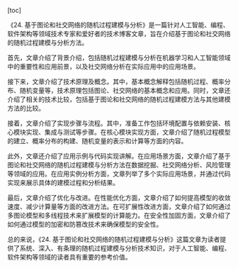 
[toc]                    
                
                
《24. 基于图论和社交网络的随机过程建模与分析》是一篇针对人工智能、编程、软件架构等领域技术专家和爱好者的技术博客文章，旨在介绍基于图论和社交网络的随机过程建模与分析方法。

首先，文章介绍了背景介绍，包括随机过程建模与分析在机器学习和人工智能领域中的重要性和应用前景，以及社交网络分析在实际应用中的应用场景。

接下来，文章介绍了技术原理及概念。其中，基本概念解释包括随机过程、概率分布、随机变量等，技术原理包括图论、社交网络的基本概念和应用。同时，文章还介绍了相关的技术比较，包括基于图论和社交网络的随机过程建模方法与其他建模方法的比较。

接着，文章介绍了实现步骤与流程。其中，准备工作包括环境配置与依赖安装、核心模块实现、集成与测试等步骤。在核心模块实现方面，文章介绍了随机过程模型的建立、概率分布的构建、随机变量的表示和计算等方面的内容。

此外，文章还介绍了应用示例与代码实现讲解。在应用场景方面，文章介绍了基于图论和社交网络的随机过程建模与分析方法在数据挖掘、社交网络分析、风险管理等领域的应用。在应用实例分析方面，文章列举了多个实际应用场景，并通过代码实现来展示具体的建模过程和分析结果。

最后，文章介绍了优化与改进。在性能优化方面，文章介绍了如何提高模型的收敛速度、减少计算量等方面的改进方法。在可扩展性改进方面，文章介绍了如何通过多图论模型和多线程技术来扩展模型的计算能力。在安全性加固方面，文章介绍了如何通过模型的加密和防篡改技术来确保模型的安全性。

总的来说，《24. 基于图论和社交网络的随机过程建模与分析》这篇文章为读者提供了系统、深入、有条理的随机过程建模与分析技术知识，对于人工智能、编程、软件架构等领域的读者具有重要的参考价值。

